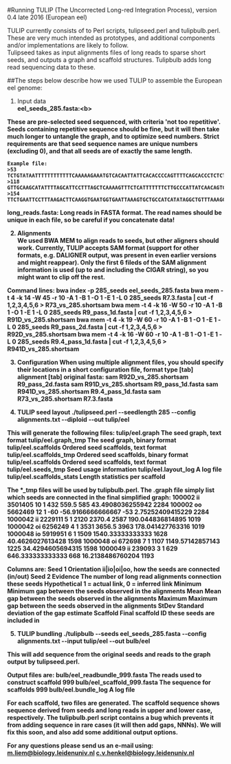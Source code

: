 #Running TULIP (The Uncorrected Long-red Integration Process), version 0.4 late 2016 (European eel)

TULIP currently consists of to Perl scripts, tulipseed.perl and tulipbulb.perl. These are very much intended as prototypes, and additional components and/or implementations are likely to follow. <br>
Tulipseed takes as input alignments files of long reads to sparse short seeds, and outputs a graph and scaffold structures. Tulipbulb adds long read sequencing data to these.<br>

##The steps below describe how we used TULIP to assemble the European eel genome:<br>


1. Input data<br>
  <b>eel_seeds_285.fasta:<b\>
 
  These are pre-selected seed sequenced, with criteria 'not too repetitive'. Seeds containing repetitive sequence should be fine, but it will then take much longer to untangle the graph, and to optimize seed numbers. Strict requirements are that seed sequence names are unique numbers (excluding 0), and that all seeds are of exactly the same length.<br>
  ```
Example file:
>53
TCTGTATAATTTTTTTTTTTTCAAAAAGAAATGTCACAATTATTCACACCCCAGTTTTCAGCACCCTCTCTTAACAAGGACATTCTTCTGTAATATTTTATGAGATAGATGGACACATCCTTGTCCATTCTTGCATACACCATCTTTCTAAATTTTCTACTGAAAATGTCCTCCTCAGTTCAAACCAGAAAATTTGGTTACATTCTGGAAACTTGAATATTGATCCAGAGACAAAAACAGCAAAACAGTAATTTTGTGGTAAATTAATCATTTATTGGTTGAGTT  
>118
GTTGCAAGCATATTTTAGCATTCCTTTAGCTCAAAAGTTTCTCATTTTTTTCTTGCCCATTATCAACAGTGACAAATTCTTCTGATATACATCTTTCTGATGTTTGTGGTTCCACATTGGCCTTCTCCTGCATTGTGGTATTTCTACTTTGTTTAGTTAATCAGCTGTTGAAATTAGCCTTTAGTCCCACAGGGAATTACAGGAATTGTGGTATACACTGTTATAAGCAATATACATTTTATTTTATGATACCTGCTAAAGAAGGTAATATGTCAGATGTTATAG  
>154
TTCTGAATTCCTTTAAGACTTCAAGGTGAATGGTGAATTAAAGTGCTGCCATCATATAGGCTGTTTAAAGGCAGTTTTAAATGATTTTATATATATTTTATATGATTACAGACAATGTGATTCATGAAGAAAATGTGGGCAGTCCTTTTCCCTGTAGCAAGGTCAGTAAAATAATAGTGACAGAATAATGTGCTTGACGTCTCTAATTTTACAATCTCATATACCACTGTATGCCTATGTGAGTCAAATATGATATAAAATTGAACATTATTATGTTTGTAATGG  
  ```
long_reads.fasta: Long reads in FASTA format. The read names should be unique in each file, so be careful if you concatenate data!	


2. Alignments<br>
We used BWA MEM to align reads to seeds, but other aligners should work. Currently, TULIP accepts SAM format (support for other formats, e.g. DALIGNER output, was present in even earlier versions and might reappear). Only the first 6 fileds of the SAM alignment information is used (up to and including the CIGAR string), so you might want to clip off the rest.

Command lines:
bwa index -p 285_seeds eel_seeds_285.fasta
bwa mem -t 4 -k 14 -W 45 -r 10 -A 1 -B 1 -O 1 -E 1 -L 0 285_seeds R7.3.fasta | cut -f 1,2,3,4,5,6 > R73_vs_285.shortsam
bwa mem -t 4 -k 16 -W 50 -r 10 -A 1 -B 1 -O 1 -E 1 -L 0 285_seeds R9_pass_1d.fasta | cut -f 1,2,3,4,5,6 > R91D_vs_285.shortsam
bwa mem -t 4 -k 19 -W 60 -r 10 -A 1 -B 1 -O 1 -E 1 -L 0 285_seeds R9_pass_2d.fasta | cut -f 1,2,3,4,5,6 > R92D_vs_285.shortsam
bwa mem -t 4 -k 16 -W 60 -r 10 -A 1 -B 1 -O 1 -E 1 -L 0 285_seeds R9.4_pass_1d.fasta | cut -f 1,2,3,4,5,6 > R941D_vs_285.shortsam


3. Configuration
When using multiple alignment files, you should specify their locations in a short configuration file, format type [tab] alignment [tab] original fasta:
sam	R92D_vs_285.shortsam	R9_pass_2d.fasta
sam	R91D_vs_285.shortsam	R9_pass_1d.fasta
sam	R941D_vs_285.shortsam	R9.4_pass_1d.fasta
sam	R73_vs_285.shortsam	R7.3.fasta


4. TULIP seed layout
./tulipseed.perl --seedlength 285 --config alignments.txt --diploid --out tulip/eel

This will generate the following files:
tulip/eel.graph				The seed graph, text format
tulip/eel.graph_tmp			The seed graph, binary format
tulip/eel.scaffolds			Ordered seed scaffolds, text format
tulip/eel.scaffolds_tmp		Ordered seed scaffolds, binary format
tulip/eel.scaffolds			Ordered seed scaffolds, text format
tulip/eel.seeds_tmp			Seed usage information
tulip/eel.layout_log		A log file
tulip/eel.scaffolds_stats	Length statistics per scaffold

The *_tmp files will be used by tulipbulb.perl.
The .graph file simply list which seeds are connected in the final simplified graph: 
100002	ii	3501405	10	1	432	559.5	585	43.4908036255942	2284
100002	oo	5662469	12	1	-60	-56.9166666666667	-53	2.75252409415229	2284
1000042	ii	2229111	5	1	2120	2370.4	2587	190.044836814895	1019
1000042	oi	6256249	4	1	3531	3656.5	3963	178.041427763316	1019
1000048	io	5919951	6	1	1509	1540.33333333333	1628	40.4626027613428	1598
1000048	oi	672698	7	1	1107	1149.57142857143	1225	34.4294605694315	1598
1000049	ii	239093	3	1	629	646.333333333333	668	16.2138486760204	1193

Columns are:
Seed 1
Orientation		ii|io|oi|oo, how the seeds are connected (in/out)
Seed 2
Evidence		The number of long read alignments connection these seeds
Hypothetical	1 = actual link, 0 = inferred link
Minimum			Minimum gap between the seeds observed in the alignments
Mean			Mean gap between the seeds observed in the alignments
Maximum			Maximum gap between the seeds observed in the alignments
StDev			Standard deviation of the gap estimate
Scaffold		Final scaffold ID these seeds are included in


5. TULIP bundling
./tulipbulb --seeds eel_seeds_285.fasta --config alignments.txt --input tulip/eel --out bulb/eel

This will add sequence from the original seeds and reads to the graph output by tulipseed.perl.

Output files are:
bulb/eel_readbundle_999.fasta	The reads used to construct scaffold 999
bulb/eel_scaffold_999.fasta		The sequence for scaffolds 999
bulb/eel.bundle_log				A log file

For each scaffold, two files are generated. The scaffold sequence shows sequence derived from seeds and long reads in upper and lower case, respectively.
The tulipbulb.perl script contains a bug which prevents it from adding sequence in rare cases (it will then add gaps, NNNs). We will fix this soon, and also add some additional output options.

For any questions please send us an e-mail using:
m.liem@biology.leidenuniv.nl
c.v.henkel@biology.leidenuniv.nl
